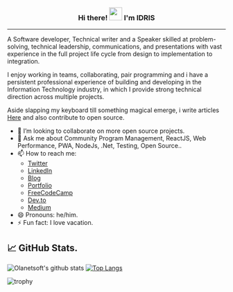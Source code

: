 <h3 align="center"> Hi there! <img src="https://raw.githubusercontent.com/MartinHeinz/MartinHeinz/master/wave.gif" width="30px"> I'm <B>IDRIS</B></h3>
<hr>

A Software developer, Technical writer and a Speaker skilled at problem-solving, technical leadership, communications, and presentations with vast experience in the full project life cycle from design to implementation to integration. 

I enjoy working in teams, collaborating, pair programming and i have a persistent professional experience of building and developing in the Information Technology industry, in which I provide strong technical direction across multiple projects.

Aside slapping my keyboard till something magical emerge, i write articles [Here](https://blog.idrisolubisi.com "My Blog") and also contribute to open source.

- 👯 I’m looking to collaborate on more open source projects.
- 💬 Ask me about Community Program Management, ReactJS, Web Performance, PWA, NodeJs, .Net, Testing, Open Source..
- 📫 How to reach me: 
  * [Twitter](https://twitter.com/olanetsoft "My Twitter")
  * [LinkedIn](https://www.linkedin.com/in/olubisi-idris-ayinde-05727b17a/ "My LinkedIn")
  * [Blog](https://blog.idrisolubisi.com "Blog")
  * [Portfolio](https://idrisolubisi.com "My portfolio")
  * [FreeCodeCamp](https://www.freecodecamp.org/news/author/idris/ "FreeCodeCamp")
  * [Dev.to](https://dev.to/olanetsoft "Dev.to")
  * [Medium](https://olanetsoft.medium.com/ "Medium")
- 😄 Pronouns: he/him.
- ⚡ Fun fact: I love vacation.
<!--
## 🔧 Technologies & Tools

![](https://img.shields.io/badge/OS-Linux-informational??style=plastic&logo=linux&logoColor=white&color=tokyonight)
![](https://img.shields.io/badge/Code-JavaScript-informational?style=flat&logo=javascript&logoColor=white&color=tokyonight)
![](https://img.shields.io/badge/Shell-Bash-informational?style=flat&logo=gnu-bash&logoColor=white&color=tokyonight)
![](https://img.shields.io/badge/Cloud-Digital_Ocean-informational?style=flat&logo=digitalocean&logoColor=white&color=tokyonight)

-->

## &#x1f4c8; GitHub Stats.

![Olanetsoft's github stats](https://github-readme-stats.vercel.app/api?username=olanetsoft&show_icons=true&theme=tokyonight)
[![Top Langs](https://github-readme-stats.vercel.app/api/top-langs/?username=olanetsoft&layout=compact&theme=tokyonight)](https://github.com/Olanetsoft)


![trophy](https://github-profile-trophy.vercel.app/?username=olanetsoft)
<!--
**Olanetsoft/Olanetsoft** is a ✨ _special_ ✨ repository because its `README.md` (this file) appears on your GitHub profile.



Here are some ideas to get you started:

- 🔭 I’m currently working on ...
- 🌱 I’m currently learning ...
- 👯 I’m looking to collaborate on ...
- 🤔 I’m looking for help with ...
- 💬 Ask me about ...
- 📫 How to reach me: ...
- 😄 Pronouns: ...
- ⚡ Fun fact: ...
-->
